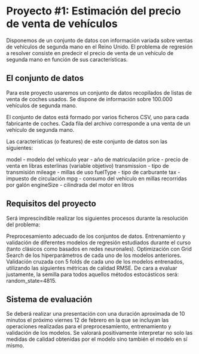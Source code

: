 
# Proyecto #1: Estimación del precio de venta de vehículos
Disponemos de un conjunto de datos con información variada sobre ventas de vehículos de segunda mano en el Reino Unido. El problema de regresión a resolver consiste en predecir el precio de venta de un vehículo de segunda mano en función de sus características.



## El conjunto de datos

Para este proyecto usaremos un conjunto de datos recopilados de listas de venta de coches usados. Se dispone de información sobre 100.000 vehículos de segunda mano.

El conjunto de datos está formado por varios ficheros CSV, uno para cada fabricante de coches. Cada fila del archivo corresponde a una venta de un vehículo de segunda mano.

Las características (o features) de este conjunto de datos son las siguientes:

model - modelo del vehículo
year - año de matriculación
price - precio de venta en libras esterlinas (variable objetivo) 
transmission - tipo de transmisión
mileage - millas de uso
fuelType - tipo de carburante
tax - impuesto de circulación
mpg - consumo del vehículo en millas recorridas por galón
engineSize - cilindrada del motor en litros



## Requisitos del proyecto

Será imprescindible realizar los siguientes procesos durante la resolución del problema:

Preprocesamiento adecuado de los conjuntos de datos.
Entrenamiento y validación de diferentes modelos de regresión estudiados durante el curso (tanto clásicos como basados en redes neuronales).
Optimización con Grid Search de los hiperparámetros de cada uno de los modelos anteriores.
Validación cruzada con 5 folds de cada uno de los modelos entrenados, utilizando las siguientes métricas de calidad RMSE.
De cara a evaluar justamente, la semilla para todos aquellos métodos estocásticos será: random_state=4815.


## Sistema de evaluación
Se deberá realizar una presentación con una duración aproximada de 10 minutos el próximo viernes 12 de febrero en la que se incluyan las operaciones realizadas para el preprocesamiento, entrenamiento y validación de los modelos. Se valorará positivamente interpretar no solo las medidas de calidad obtenidas por el modelo sino también el modelo en sí mismo.

